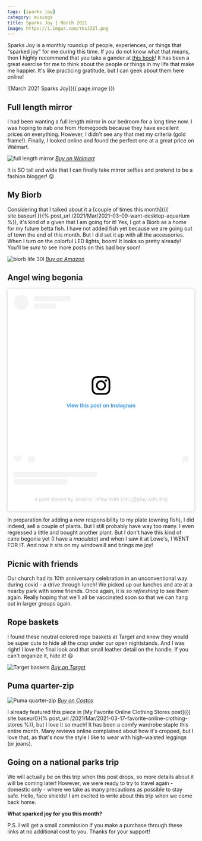 ```yaml
---
tags: [sparks joy]
category: musings
title: Sparks Joy | March 2021
image: https://i.imgur.com/tksJZZl.png
---
```

Sparks Joy is a monthly roundup of people, experiences, or things that "sparked joy" for me during this time. If you do not know what that means, then I highly recommend that you take a gander at [this book](https://amzn.to/38Jz7ur)! It has been a great exercise for me to think about the people or things in my life that make me happier. It's like practicing gratitude, but I can geek about them here online!

![March 2021 Sparks Joy]({{ page.image }})

## Full length mirror
I had been wanting a full length mirror in our bedroom for a long time now. I was hoping to nab one from Homegoods because they have excellent prices on everything. However, I didn't see any that met my criteria (gold frame!). Finally, I looked online and found the perfect one at a great price on Walmart.
   
![full length mirror](https://i5.walmartimages.com/asr/4579ac8b-9944-4a36-9290-3de35a0bcfe8.588e8bcb7afec7979c43c6f1ef5b0ea1.jpeg?odnWidth=undefined&odnHeight=undefined&odnBg=ffffff)
*[Buy on Walmart](https://www.walmart.com/ip/Better-Homes-and-Gardens-Gold-Metal-Leaner-Mirror/776599050?wl13=1800&selectedSellerId=0&irgwc=1&sourceid=imp_U5k1ypyakxyLRZmwUx0Mo3Z2UkEQpO3tw1-Ny00&veh=aff&wmlspartner=imp_10579&clickid=U5k1ypyakxyLRZmwUx0Mo3Z2UkEQpO3tw1-Ny00&sharedid=&affiliates_ad_id=565706&campaign_id=9383)*

It is SO tall and wide that I can finally take mirror selfies and pretend to be a fashion blogger! :stuck_out_tongue_winking_eye:

## My Biorb
Considering that I talked about it a [couple of times this month]({{ site.baseurl }}{% post_url /2021/Mar/2021-03-09-want-desktop-aquarium %}), it's kind of a given that I am going for it! Yes, I got a Biorb as a home for my future betta fish. I have not added fish yet because we are going out of town the end of this month. But I did set it up with all the accessories. When I turn on the colorful LED lights, boom! It looks so pretty already! You'll be *sure* to see more posts on this bad boy soon!

![biorb life 30l](https://cdn.shopify.com/s/files/1/2964/8010/products/48444_03_1728x.jpg?v=1584130374)
*[Buy on Amazon](https://amzn.to/38L8ENe)*

## Angel wing begonia
<blockquote class="instagram-media" data-instgrm-permalink="https://www.instagram.com/p/CMzmlLBA24Q/?utm_source=ig_embed&amp;utm_campaign=loading" data-instgrm-version="13" style=" background:#FFF; border:0; border-radius:3px; box-shadow:0 0 1px 0 rgba(0,0,0,0.5),0 1px 10px 0 rgba(0,0,0,0.15); margin: 1px; max-width:540px; min-width:326px; padding:0; width:99.375%; width:-webkit-calc(100% - 2px); width:calc(100% - 2px);"><div style="padding:16px;"> <a href="https://www.instagram.com/p/CMzmlLBA24Q/?utm_source=ig_embed&amp;utm_campaign=loading" style=" background:#FFFFFF; line-height:0; padding:0 0; text-align:center; text-decoration:none; width:100%;" target="_blank"> <div style=" display: flex; flex-direction: row; align-items: center;"> <div style="background-color: #F4F4F4; border-radius: 50%; flex-grow: 0; height: 40px; margin-right: 14px; width: 40px;"></div> <div style="display: flex; flex-direction: column; flex-grow: 1; justify-content: center;"> <div style=" background-color: #F4F4F4; border-radius: 4px; flex-grow: 0; height: 14px; margin-bottom: 6px; width: 100px;"></div> <div style=" background-color: #F4F4F4; border-radius: 4px; flex-grow: 0; height: 14px; width: 60px;"></div></div></div><div style="padding: 19% 0;"></div> <div style="display:block; height:50px; margin:0 auto 12px; width:50px;"><svg width="50px" height="50px" viewBox="0 0 60 60" version="1.1" xmlns="https://www.w3.org/2000/svg" xmlns:xlink="https://www.w3.org/1999/xlink"><g stroke="none" stroke-width="1" fill="none" fill-rule="evenodd"><g transform="translate(-511.000000, -20.000000)" fill="#000000"><g><path d="M556.869,30.41 C554.814,30.41 553.148,32.076 553.148,34.131 C553.148,36.186 554.814,37.852 556.869,37.852 C558.924,37.852 560.59,36.186 560.59,34.131 C560.59,32.076 558.924,30.41 556.869,30.41 M541,60.657 C535.114,60.657 530.342,55.887 530.342,50 C530.342,44.114 535.114,39.342 541,39.342 C546.887,39.342 551.658,44.114 551.658,50 C551.658,55.887 546.887,60.657 541,60.657 M541,33.886 C532.1,33.886 524.886,41.1 524.886,50 C524.886,58.899 532.1,66.113 541,66.113 C549.9,66.113 557.115,58.899 557.115,50 C557.115,41.1 549.9,33.886 541,33.886 M565.378,62.101 C565.244,65.022 564.756,66.606 564.346,67.663 C563.803,69.06 563.154,70.057 562.106,71.106 C561.058,72.155 560.06,72.803 558.662,73.347 C557.607,73.757 556.021,74.244 553.102,74.378 C549.944,74.521 548.997,74.552 541,74.552 C533.003,74.552 532.056,74.521 528.898,74.378 C525.979,74.244 524.393,73.757 523.338,73.347 C521.94,72.803 520.942,72.155 519.894,71.106 C518.846,70.057 518.197,69.06 517.654,67.663 C517.244,66.606 516.755,65.022 516.623,62.101 C516.479,58.943 516.448,57.996 516.448,50 C516.448,42.003 516.479,41.056 516.623,37.899 C516.755,34.978 517.244,33.391 517.654,32.338 C518.197,30.938 518.846,29.942 519.894,28.894 C520.942,27.846 521.94,27.196 523.338,26.654 C524.393,26.244 525.979,25.756 528.898,25.623 C532.057,25.479 533.004,25.448 541,25.448 C548.997,25.448 549.943,25.479 553.102,25.623 C556.021,25.756 557.607,26.244 558.662,26.654 C560.06,27.196 561.058,27.846 562.106,28.894 C563.154,29.942 563.803,30.938 564.346,32.338 C564.756,33.391 565.244,34.978 565.378,37.899 C565.522,41.056 565.552,42.003 565.552,50 C565.552,57.996 565.522,58.943 565.378,62.101 M570.82,37.631 C570.674,34.438 570.167,32.258 569.425,30.349 C568.659,28.377 567.633,26.702 565.965,25.035 C564.297,23.368 562.623,22.342 560.652,21.575 C558.743,20.834 556.562,20.326 553.369,20.18 C550.169,20.033 549.148,20 541,20 C532.853,20 531.831,20.033 528.631,20.18 C525.438,20.326 523.257,20.834 521.349,21.575 C519.376,22.342 517.703,23.368 516.035,25.035 C514.368,26.702 513.342,28.377 512.574,30.349 C511.834,32.258 511.326,34.438 511.181,37.631 C511.035,40.831 511,41.851 511,50 C511,58.147 511.035,59.17 511.181,62.369 C511.326,65.562 511.834,67.743 512.574,69.651 C513.342,71.625 514.368,73.296 516.035,74.965 C517.703,76.634 519.376,77.658 521.349,78.425 C523.257,79.167 525.438,79.673 528.631,79.82 C531.831,79.965 532.853,80.001 541,80.001 C549.148,80.001 550.169,79.965 553.369,79.82 C556.562,79.673 558.743,79.167 560.652,78.425 C562.623,77.658 564.297,76.634 565.965,74.965 C567.633,73.296 568.659,71.625 569.425,69.651 C570.167,67.743 570.674,65.562 570.82,62.369 C570.966,59.17 571,58.147 571,50 C571,41.851 570.966,40.831 570.82,37.631"></path></g></g></g></svg></div><div style="padding-top: 8px;"> <div style=" color:#3897f0; font-family:Arial,sans-serif; font-size:14px; font-style:normal; font-weight:550; line-height:18px;"> View this post on Instagram</div></div><div style="padding: 12.5% 0;"></div> <div style="display: flex; flex-direction: row; margin-bottom: 14px; align-items: center;"><div> <div style="background-color: #F4F4F4; border-radius: 50%; height: 12.5px; width: 12.5px; transform: translateX(0px) translateY(7px);"></div> <div style="background-color: #F4F4F4; height: 12.5px; transform: rotate(-45deg) translateX(3px) translateY(1px); width: 12.5px; flex-grow: 0; margin-right: 14px; margin-left: 2px;"></div> <div style="background-color: #F4F4F4; border-radius: 50%; height: 12.5px; width: 12.5px; transform: translateX(9px) translateY(-18px);"></div></div><div style="margin-left: 8px;"> <div style=" background-color: #F4F4F4; border-radius: 50%; flex-grow: 0; height: 20px; width: 20px;"></div> <div style=" width: 0; height: 0; border-top: 2px solid transparent; border-left: 6px solid #f4f4f4; border-bottom: 2px solid transparent; transform: translateX(16px) translateY(-4px) rotate(30deg)"></div></div><div style="margin-left: auto;"> <div style=" width: 0px; border-top: 8px solid #F4F4F4; border-right: 8px solid transparent; transform: translateY(16px);"></div> <div style=" background-color: #F4F4F4; flex-grow: 0; height: 12px; width: 16px; transform: translateY(-4px);"></div> <div style=" width: 0; height: 0; border-top: 8px solid #F4F4F4; border-left: 8px solid transparent; transform: translateY(-4px) translateX(8px);"></div></div></div> <div style="display: flex; flex-direction: column; flex-grow: 1; justify-content: center; margin-bottom: 24px;"> <div style=" background-color: #F4F4F4; border-radius: 4px; flex-grow: 0; height: 14px; margin-bottom: 6px; width: 224px;"></div> <div style=" background-color: #F4F4F4; border-radius: 4px; flex-grow: 0; height: 14px; width: 144px;"></div></div></a><p style=" color:#c9c8cd; font-family:Arial,sans-serif; font-size:14px; line-height:17px; margin-bottom:0; margin-top:8px; overflow:hidden; padding:8px 0 7px; text-align:center; text-overflow:ellipsis; white-space:nowrap;"><a href="https://www.instagram.com/p/CMzmlLBA24Q/?utm_source=ig_embed&amp;utm_campaign=loading" style=" color:#c9c8cd; font-family:Arial,sans-serif; font-size:14px; font-style:normal; font-weight:normal; line-height:17px; text-decoration:none;" target="_blank">A post shared by Jessica 🌿Play With Dirt (@play.with.dirt)</a></p></div></blockquote> <script async src="//www.instagram.com/embed.js"></script>

In preparation for adding a new responsibility to my plate (owning fish), I did indeed, sell a couple of plants. But I still probably have way too many. I even regressed a little and bought another plant. But I don't have this kind of cane begonia yet (I have a *maculata*) and when I saw it at Lowe's, I WENT FOR IT. And now it sits on my windowsill and brings me joy!

## Picnic with friends
Our church had its 10th anniversary celebration in an unconventional way during covid - a drive through lunch! We picked up our lunches and ate at a nearby park with some friends. Once again, it is *so refreshing* to see them again. Really hoping that we'll all be vaccinated soon so that we can hang out in larger groups again.

## Rope baskets
I found these neutral colored rope baskets at Target and knew they would be super cute to hide all the crap under our open nightstands. And I was right! I love the final look and that small leather detail on the handle. If you can't organize it, hide it! :laughing:

![Target baskets](https://target.scene7.com/is/image/Target/GUEST_c713f5f5-b42a-46dd-aa00-9e869f853012?wid=1698&hei=1698&fmt=webp)
*[Buy on Target](https://goto.target.com/kjjQo0)*

## Puma quarter-zip
![Puma quarter-zip](https://richmedia.ca-richimage.com/ImageDelivery/imageService?profileId=12026540&id=1566246&recipeId=728)
*[Buy on Costco](https://www.costco.com/puma-ladies'-half-zip-pullover.product.100665790.html)*

I already featured this piece in [My Favorite Online Clothing Stores post]({{ site.baseurl}}{% post_url /2021/Mar/2021-03-17-favorite-online-clothing-stores %}), but I love it so much! It has been a comfy wardrobe staple this entire month. Many reviews online complained about how it's cropped, but I love that, as that's now the style I like to wear with high-waisted leggings (or jeans).

## Going on a national parks trip
We will actually be on this trip when this post drops, so more details about it will be coming later! However, we were ready to try to travel again - domestic only - where we take as many precautions as possible to stay safe. Hello, face shields! I am excited to write about this trip when we come back home.

**What sparked joy for you this month?**

P.S. I will get a small commission if you make a purchase through these links at no additional cost to you. Thanks for your support!